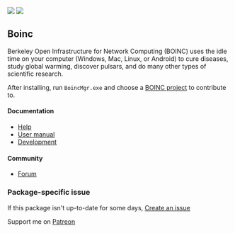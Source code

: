 [![](https://img.shields.io/chocolatey/v/boinc?color=green&label=boinc)](https://chocolatey.org/packages/boinc) [![](https://img.shields.io/chocolatey/dt/boinc)](https://chocolatey.org/packages/boinc)

## Boinc
Berkeley Open Infrastructure for Network Computing (BOINC) uses the idle time on your computer (Windows, Mac, Linux, or Android) to cure diseases, study global warming, discover pulsars, and do many other types of scientific research.

After installing, run `BoincMgr.exe` and choose a [BOINC project](https://boinc.berkeley.edu/projects.php) to contribute to.

#### Documentation
* [Help](https://boinc.berkeley.edu/wiki/BOINC_Help)
* [User manual](https://boinc.berkeley.edu/wiki/User_manual)
* [Development](https://boinc.berkeley.edu/trac/wiki/WikiStart)

#### Community
* [Forum](https://boinc.berkeley.edu/dev/)

### Package-specific issue
If this package isn't up-to-date for some days, [Create an issue](https://github.com/tunisiano187/Chocolatey-packages/issues/new/choose)

Support me on [Patreon](https://www.patreon.com/bePatron?u=39585820)